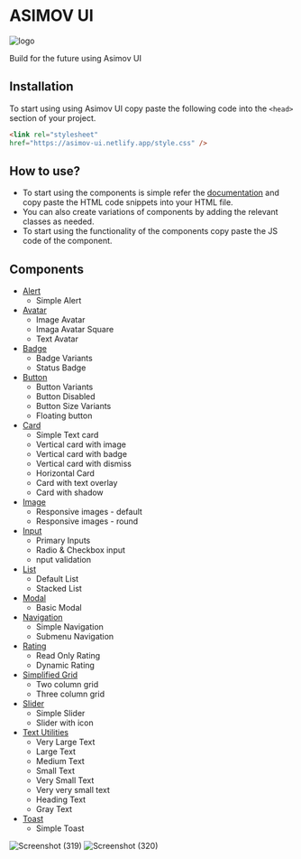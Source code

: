 # ASIMOV UI
   
![logo](https://user-images.githubusercontent.com/70846516/154825422-6a268473-d05c-4aa4-85e3-21d16e29faa6.PNG)

Build for the future using Asimov UI

## Installation
To start using using Asimov UI copy paste the following code into the `<head>` section of your project.

```HTML
<link rel="stylesheet"
href="https://asimov-ui.netlify.app/style.css" />
```

## How to use?
- To start using the components is simple refer the [documentation](https://asimov-ui.netlify.app/components/alert/alert) and copy paste the HTML code snippets into your HTML file.
- You can also create variations of components by adding the relevant classes as needed.
- To start using the functionality of the components copy paste the JS code of the component.

## Components
* [Alert](https://asimov-ui.netlify.app/components/alert/alert)
  * Simple Alert
* [Avatar](https://asimov-ui.netlify.app/components/avatar/avatar)
  * Image Avatar
  * Imaga Avatar Square
  * Text Avatar
* [Badge](https://asimov-ui.netlify.app/components/badge/badge)
  * Badge Variants
  * Status Badge
* [Button](https://asimov-ui.netlify.app/components/button/button)
  * Button Variants
  * Button Disabled
  * Button Size Variants
  * Floating button
* [Card](https://asimov-ui.netlify.app/components/card/card)
  * Simple Text card
  * Vertical card with image
  * Vertical card with badge
  * Vertical card with dismiss
  * Horizontal Card
  * Card with text overlay
  * Card with shadow
* [Image](https://asimov-ui.netlify.app/components/image/image)
  * Responsive images - default
  * Responsive images - round
* [Input](https://asimov-ui.netlify.app/components/input/input)
  * Primary Inputs
  * Radio & Checkbox input
  * nput validation
* [List](https://asimov-ui.netlify.app/components/list/list)
  * Default List
  * Stacked List
* [Modal](https://asimov-ui.netlify.app/components/modal/modal)
  * Basic Modal
* [Navigation](https://asimov-ui.netlify.app/components/navigation/navigation)
  * Simple Navigation
  * Submenu Navigation
* [Rating](https://asimov-ui.netlify.app/components/rating/rating)
  * Read Only Rating
  * Dynamic Rating
* [Simplified Grid](https://asimov-ui.netlify.app/components/grid/grid)
  * Two column grid
  * Three column grid
* [Slider](https://asimov-ui.netlify.app/components/slider/slider)
  * Simple Slider
  * Slider with icon
* [Text Utilities](https://asimov-ui.netlify.app/components/text-utilities/text-utilities)
  * Very Large Text
  * Large Text
  * Medium Text
  * Small Text
  * Very Small Text
  * Very very small text
  * Heading Text
  * Gray Text    
* [Toast](https://asimov-ui.netlify.app/components/toast/toast)
  * Simple Toast    


![Screenshot (319)](https://user-images.githubusercontent.com/70846516/154825528-1fe9f6e9-9eee-4ec8-98fe-54b099c4bf8b.png)
![Screenshot (320)](https://user-images.githubusercontent.com/70846516/154825530-61007ffc-6d27-4537-9aae-f5d6e7c57b83.png)
                   
